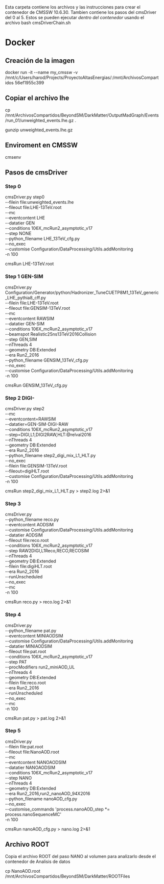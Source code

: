 Esta carpeta contiene los archivos y las instrucciones para crear el contenedor de CMSSW 10.6.30. Tambien contiene los pasos del cmsDriver del 0 al 5. Estos se pueden ejecutar *dentro del contenedor* usando el archivo bash cmsDriverChain.sh

# Docker

## Creación de la imagen

docker run -it --name my_cmssw -v /mnt/c/Users/harod/Projects/ProyectoAltasEnergias/:/mnt/ArchivosCompartidos 56ef1955c399

## Copiar el archivo lhe

cp /mnt/ArchivosCompartidos/BeyondSM/DarkMatter/OutputMadGraph/Events/run_01/unweighted_events.lhe.gz .

gunzip unweighted_events.lhe.gz

## Enviroment en CMSSW

cmsenv

## Pasos de cmsDriver

### Step 0

cmsDriver.py step0 \
--filein file:unweighted_events.lhe \
--fileout file:LHE-13TeV.root \
--mc \
--eventcontent LHE \
--datatier GEN \
--conditions 106X_mcRun2_asymptotic_v17 \
--step NONE \
--python_filename LHE_13TeV_cfg.py \
--no_exec \
--customise Configuration/DataProcessing/Utils.addMonitoring \
-n 100

cmsRun LHE-13TeV.root

### Step 1 GEN-SIM

cmsDriver.py Configuration/Generator/python/Hadronizer_TuneCUETP8M1_13TeV_generic_LHE_pythia8_cff.py \
--filein file:LHE-13TeV.root \
--fileout file:GENSIM-13TeV.root \
--mc \
--eventcontent RAWSIM \
--datatier GEN-SIM \
--conditions 106X_mcRun2_asymptotic_v17 \
--beamspot Realistic25ns13TeV2016Collision \
--step GEN,SIM \
--nThreads 4 \
--geometry DB:Extended \
--era Run2_2016 \
--python_filename GENSIM_13TeV_cfg.py \
--no_exec \
--customise Configuration/DataProcessing/Utils.addMonitoring \
-n 100

cmsRun GENSIM_13TeV_cfg.py

### Step 2 DIGI-

cmsDriver.py step2 \
--mc \
--eventcontent=RAWSIM \
--datatier=GEN-SIM-DIGI-RAW \
--conditions 106X_mcRun2_asymptotic_v17 \
--step=DIGI,L1,DIGI2RAW,HLT:@relval2016 \
--nThreads 4 \
--geometry DB:Extended \
--era Run2_2016 \
--python_filename step2_digi_mix_L1_HLT.py \
--no_exec \
--filein file:GENSIM-13TeV.root \
--fileout=digiHLT.root \
--customise Configuration/DataProcessing/Utils.addMonitoring \
-n 100

cmsRun step2_digi_mix_L1_HLT.py > step2.log 2>&1

### Step 3 


cmsDriver.py \
--python_filename reco.py \
--eventcontent AODSIM \
--customise Configuration/DataProcessing/Utils.addMonitoring \
--datatier AODSIM \
--fileout file:reco.root \
--conditions 106X_mcRun2_asymptotic_v17 \
--step RAW2DIGI,L1Reco,RECO,RECOSIM \
--nThreads 4 \
--geometry DB:Extended \
--filein file:digiHLT.root \
--era Run2_2016 \
--runUnscheduled \
--no_exec \
--mc \
-n 100

cmsRun reco.py > reco.log 2>&1 

### Step 4

cmsDriver.py \
--python_filename pat.py \
--eventcontent MINIAODSIM \
--customise Configuration/DataProcessing/Utils.addMonitoring \
--datatier MINIAODSIM \
--fileout file:pat.root \
--conditions 106X_mcRun2_asymptotic_v17 \
--step PAT \
--procModifiers run2_miniAOD_UL \
--nThreads 4 \
--geometry DB:Extended \
--filein file:reco.root \
--era Run2_2016 \
--runUnscheduled \
--no_exec \
--mc \
-n 100

cmsRun pat.py > pat.log 2>&1

### Step 5

cmsDriver.py \
--filein file:pat.root \
--fileout file:NanoAOD.root \
--mc \
--eventcontent NANOAODSIM \
--datatier NANOAODSIM \
--conditions 106X_mcRun2_asymptotic_v17 \
--step NANO \
--nThreads 4 \
--geometry DB:Extended \
--era Run2_2016,run2_nanoAOD_94X2016 \
--python_filename nanoAOD_cfg.py \
--no_exec \
--customise_commands 'process.nanoAOD_step *= process.nanoSequenceMC' \
-n 100

cmsRun nanoAOD_cfg.py > nano.log 2>&1

## Archivo ROOT

Copia el archivo ROOT del paso NANO al volumen para analizarlo desde el contenedor de Analisis de datos

cp NanoAOD.root /mnt/ArchivosCompartidos/BeyondSM/DarkMatter/ROOTFiles